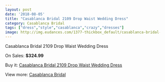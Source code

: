 ```yaml
---
layout: post
date: '2018-08-05'
title: "Casablanca Bridal 2109 Drop Waist Wedding Dress"
category: Casablanca Bridal
tags: ["dress","style","casablanca","crazy","dresses"]
image: http://img.eudances.com/1377-thickbox_default/casablanca-bridal-2109-drop-waist-wedding-dress.jpg
---
```

Casablanca Bridal 2109 Drop Waist Wedding Dress

On Sales: **$324.99**
<a href="https://www.eudances.com/en/casablanca-bridal/485-casablanca-bridal-2109-drop-waist-wedding-dress.html"><amp-img layout="responsive" width="600" height="600" src="//img.eudances.com/1377-thickbox_default/casablanca-bridal-2109-drop-waist-wedding-dress.jpg" alt="Casablanca Bridal 2109 Drop Waist Wedding Dress 0" /></a>
<a href="https://www.eudances.com/en/casablanca-bridal/485-casablanca-bridal-2109-drop-waist-wedding-dress.html"><amp-img layout="responsive" width="600" height="600" src="//img.eudances.com/1379-thickbox_default/casablanca-bridal-2109-drop-waist-wedding-dress.jpg" alt="Casablanca Bridal 2109 Drop Waist Wedding Dress 1" /></a>
<a href="https://www.eudances.com/en/casablanca-bridal/485-casablanca-bridal-2109-drop-waist-wedding-dress.html"><amp-img layout="responsive" width="600" height="600" src="//img.eudances.com/1378-thickbox_default/casablanca-bridal-2109-drop-waist-wedding-dress.jpg" alt="Casablanca Bridal 2109 Drop Waist Wedding Dress 2" /></a>

Buy it: [Casablanca Bridal 2109 Drop Waist Wedding Dress](https://www.eudances.com/en/casablanca-bridal/485-casablanca-bridal-2109-drop-waist-wedding-dress.html "Casablanca Bridal 2109 Drop Waist Wedding Dress")

View more: [Casablanca Bridal](https://www.eudances.com/en/4-casablanca-bridal "Casablanca Bridal")